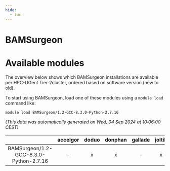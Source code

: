 ```yaml
---
hide:
  - toc
---
```


BAMSurgeon
==========

# Available modules


The overview below shows which BAMSurgeon installations are available per HPC-UGent Tier-2cluster, ordered based on software version (new to old).

To start using BAMSurgeon, load one of these modules using a `module load` command like:

```shell
module load BAMSurgeon/1.2-GCC-8.3.0-Python-2.7.16
```

*(This data was automatically generated on Wed, 04 Sep 2024 at 10:06:00 CEST)*  

| |accelgor|doduo|donphan|gallade|joltik|shinx|skitty|
| :---: | :---: | :---: | :---: | :---: | :---: | :---: | :---: |
|BAMSurgeon/1.2-GCC-8.3.0-Python-2.7.16|-|x|x|-|x|-|-|
